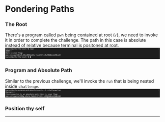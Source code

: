 # Pondering Paths

### The Root
There's a program called `pwn` being contained at root (`/`), we need to invoke it in order to complete the challenge. The path in this case is absolute instead of relative because terminal is positoned at root.
![the root I/O](../assets/the_root.png)
### Program and Absolute Path
Similar to the previous challenge, we'll invoke the `run` that is being nested inside `challenge`.
![Program and Absolute Path I/O](../assets/program_and_absolute_path.png)
### Position thy self
---
